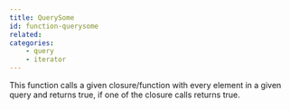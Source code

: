 ```yaml
---
title: QuerySome
id: function-querysome
related:
categories:
    - query
    - iterator
---
```


This function calls a given closure/function with every element in a given query and returns true, if one of the closure calls returns true.